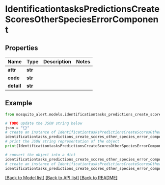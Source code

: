 # IdentificationtasksPredictionsCreateScoresOtherSpeciesErrorComponent


## Properties

Name | Type | Description | Notes
------------ | ------------- | ------------- | -------------
**attr** | **str** |  | 
**code** | **str** |  | 
**detail** | **str** |  | 

## Example

```python
from mosquito_alert.models.identificationtasks_predictions_create_scores_other_species_error_component import IdentificationtasksPredictionsCreateScoresOtherSpeciesErrorComponent

# TODO update the JSON string below
json = "{}"
# create an instance of IdentificationtasksPredictionsCreateScoresOtherSpeciesErrorComponent from a JSON string
identificationtasks_predictions_create_scores_other_species_error_component_instance = IdentificationtasksPredictionsCreateScoresOtherSpeciesErrorComponent.from_json(json)
# print the JSON string representation of the object
print(IdentificationtasksPredictionsCreateScoresOtherSpeciesErrorComponent.to_json())

# convert the object into a dict
identificationtasks_predictions_create_scores_other_species_error_component_dict = identificationtasks_predictions_create_scores_other_species_error_component_instance.to_dict()
# create an instance of IdentificationtasksPredictionsCreateScoresOtherSpeciesErrorComponent from a dict
identificationtasks_predictions_create_scores_other_species_error_component_from_dict = IdentificationtasksPredictionsCreateScoresOtherSpeciesErrorComponent.from_dict(identificationtasks_predictions_create_scores_other_species_error_component_dict)
```
[[Back to Model list]](../README.md#documentation-for-models) [[Back to API list]](../README.md#documentation-for-api-endpoints) [[Back to README]](../README.md)


